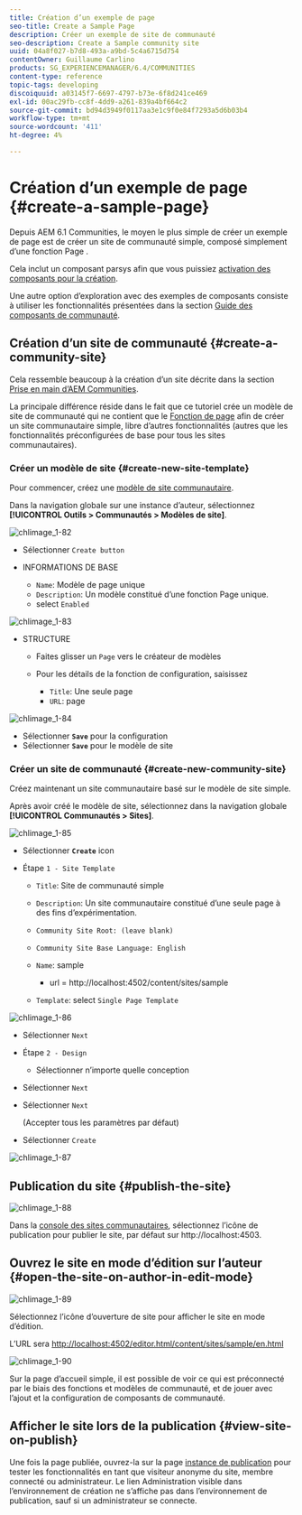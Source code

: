 ```yaml
---
title: Création d’un exemple de page
seo-title: Create a Sample Page
description: Créer un exemple de site de communauté
seo-description: Create a Sample community site
uuid: 04a8f027-b7d8-493a-a9bd-5c4a6715d754
contentOwner: Guillaume Carlino
products: SG_EXPERIENCEMANAGER/6.4/COMMUNITIES
content-type: reference
topic-tags: developing
discoiquuid: a03145f7-6697-4797-b73e-6f8d241ce469
exl-id: 00ac29fb-cc8f-4dd9-a261-839a4bf664c2
source-git-commit: bd94d3949f0117aa3e1c9f0e84f7293a5d6b03b4
workflow-type: tm+mt
source-wordcount: '411'
ht-degree: 4%

---
```


# Création d’un exemple de page {#create-a-sample-page}

Depuis AEM 6.1 Communities, le moyen le plus simple de créer un exemple de page est de créer un site de communauté simple, composé simplement d’une fonction Page .

Cela inclut un composant parsys afin que vous puissiez [activation des composants pour la création](basics.md#accessing-communities-components).

Une autre option d’exploration avec des exemples de composants consiste à utiliser les fonctionnalités présentées dans la section [Guide des composants de communauté](components-guide.md).

## Création d’un site de communauté {#create-a-community-site}

Cela ressemble beaucoup à la création d’un site décrite dans la section [Prise en main d’AEM Communities](getting-started.md).

La principale différence réside dans le fait que ce tutoriel crée un modèle de site de communauté qui ne contient que le [Fonction de page](functions.md#page-function) afin de créer un site communautaire simple, libre d’autres fonctionnalités (autres que les fonctionnalités préconfigurées de base pour tous les sites communautaires).

### Créer un modèle de site {#create-new-site-template}

Pour commencer, créez une [modèle de site communautaire](sites.md).

Dans la navigation globale sur une instance d’auteur, sélectionnez **[!UICONTROL Outils > Communautés > Modèles de site]**.

![chlimage_1-82](assets/chlimage_1-82.png)

* Sélectionner `Create button`
* INFORMATIONS DE BASE

   * `Name`: Modèle de page unique
   * `Description`: Un modèle constitué d’une fonction Page unique.
   * select `Enabled`

![chlimage_1-83](assets/chlimage_1-83.png)

* STRUCTURE

   * Faites glisser un `Page` vers le créateur de modèles
   * Pour les détails de la fonction de configuration, saisissez

      * `Title`: Une seule page
      * `URL`: page

![chlimage_1-84](assets/chlimage_1-84.png)

* Sélectionner **`Save`** pour la configuration
* Sélectionner **`Save`** pour le modèle de site

### Créer un site de communauté {#create-new-community-site}

Créez maintenant un site communautaire basé sur le modèle de site simple.

Après avoir créé le modèle de site, sélectionnez dans la navigation globale **[!UICONTROL Communautés > Sites]**.

![chlimage_1-85](assets/chlimage_1-85.png)

* Sélectionner **`Create`** icon

* Étape `1 - Site Template`

   * `Title`: Site de communauté simple
   * `Description`: Un site communautaire constitué d’une seule page à des fins d’expérimentation.
   * `Community Site Root: (leave blank)`
   * `Community Site Base Language: English`
   * `Name`: sample

      * url = http://localhost:4502/content/sites/sample
   * `Template`: select `Single Page Template`


![chlimage_1-86](assets/chlimage_1-86.png)

* Sélectionner `Next`
* Étape `2 - Design`

   * Sélectionner n’importe quelle conception

* Sélectionner `Next`
* Sélectionner `Next`

   (Accepter tous les paramètres par défaut)

* Sélectionner `Create`

![chlimage_1-87](assets/chlimage_1-87.png)

## Publication du site {#publish-the-site}

![chlimage_1-88](assets/chlimage_1-88.png)

Dans la [console des sites communautaires](sites-console.md), sélectionnez l’icône de publication pour publier le site, par défaut sur http://localhost:4503.

## Ouvrez le site en mode d’édition sur l’auteur {#open-the-site-on-author-in-edit-mode}

![chlimage_1-89](assets/chlimage_1-89.png)

Sélectionnez l’icône d’ouverture de site pour afficher le site en mode d’édition.

L’URL sera [http://localhost:4502/editor.html/content/sites/sample/en.html](http://localhost:4502/editor.html/content/sites/sample/en.html)

![chlimage_1-90](assets/chlimage_1-90.png)

Sur la page d’accueil simple, il est possible de voir ce qui est préconnecté par le biais des fonctions et modèles de communauté, et de jouer avec l’ajout et la configuration de composants de communauté.

## Afficher le site lors de la publication {#view-site-on-publish}

Une fois la page publiée, ouvrez-la sur la page [instance de publication](http://localhost:4503/content/sites/sample/en.html) pour tester les fonctionnalités en tant que visiteur anonyme du site, membre connecté ou administrateur. Le lien Administration visible dans l’environnement de création ne s’affiche pas dans l’environnement de publication, sauf si un administrateur se connecte.

